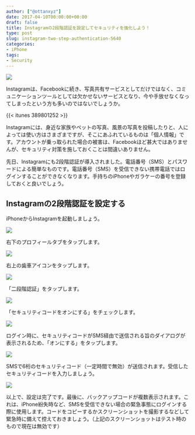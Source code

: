 ```yaml
---
author: ["@ottanxyz"]
date: 2017-04-10T00:00:00+00:00
draft: false
title: Instagramの2段階認証を設定してセキュリティを強化しよう！
type: post
slug: instagram-two-step-authentication-5640
categories:
- iPhone
tags:
- Security
---
```


![](170410-58eb41180c1a1.jpg)

Instagramは、Facebookに続き、写真共有サービスとしてだけではなく、コミュニケーションツールとしては欠かせないサービスとなり、今や手放せなくなってしまったという方も多いのではないでしょうか。

{{< itunes 389801252 >}}

Instagramには、身近な家族やペットの写真、風景の写真を投稿したりと、人によっては使い方はさまざまですが、そこにあふれているものは「個人情報」です。アカウントが乗っ取られた場合の被害は、Facebookほど甚大ではありませんが、セキュリティ対策を施しておくことは間違いありません。

先日、Instagramにも2段階認証が導入されました。電話番号（SMS）とパスワードによる簡単なものです。電話番号（SMS）を受信できない携帯電話ではログインすることができなくなります。手持ちのiPhoneやガラケーの番号を登録しておくと良いでしょう。

## Instagramの2段階認証を設定する

iPhoneからInstagramを起動しましょう。

![](170410-58eb411f5d2db.png)

右下のプロフィールタブをタップします。

![](170410-58eb4125882a8.png)

右上の歯車アイコンをタップします。

![](170410-58eb412a254df.png)

「二段階認証」をタップします。

![](170410-58eb412f074a3.png)

「セキュリティコードをオンにする」をチェックします。

![](170410-58eb41348c9b6.png)

ログイン時に、セキュリティコードがSMS経由で送信される旨のダイアログが表示されるため、「オンにする」をタップします。

![](170410-58eb42927d949.png)

SMSで6桁のセキュリティコード（一定時間で無効）が送信されます。受信したセキュリティコードを入力しましょう。

![](170410-58eb413f75728.png)

以上で、設定は完了です。最後に、バックアップコードが複数表示されます。これは、iPhone紛失時など、SMSを受信できない場合の緊急事態にログインする際に使用します。コードをコピーするかスクリーンショットを撮影するなどして緊急時に備えて控えておきましょう。（上記のスクリーンショットはテスト時のもので現在は無効です）
